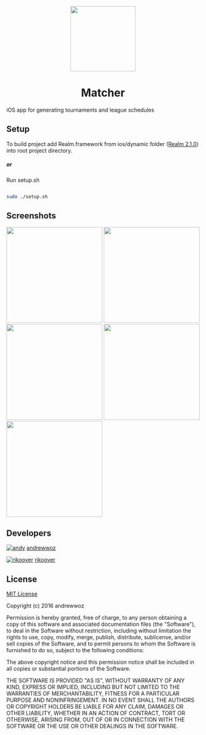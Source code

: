 <p align="center">
  <img src="https://github.com/andrewwoz/Matcher-iOS-app/blob/master/Fifa_competitions/Assets.xcassets/AppIcon.appiconset/iTunesArtwork%402x.png" width="170" align="middle">
  <h1 align="middle">Matcher</h1>
</p>
iOS app for generating tournaments and league schedules

## Setup
To build project add Realm.framework from ios/dynamic folder ([Realm 2.1.0](https://static.realm.io/downloads/objc/realm-objc-2.1.0.zip)) into root project directory.

##### or

Run setup.sh
```bash

sudo ./setup.sh

```

## Screenshots

<img src="https://github.com/andrewwoz/Matcher-iOS-app/blob/master/screenshots/competitions.png" width="250">
<img src="https://github.com/andrewwoz/Matcher-iOS-app/blob/master/screenshots/list.png" width="250">
<img src="https://github.com/andrewwoz/Matcher-iOS-app/blob/master/screenshots/matches.png" width="250">
<img src="https://github.com/andrewwoz/Matcher-iOS-app/blob/master/screenshots/player.png" width="250">
<img src="https://github.com/andrewwoz/Matcher-iOS-app/blob/master/screenshots/table.png" width="250">

## Developers


[![andy](https://avatars1.githubusercontent.com/u/6348345?v=3&s=56)](https://github.com/andrewwoz) [andrewwoz](https://github.com/andrewwoz)

[![rikoover](https://avatars3.githubusercontent.com/u/10188785?v=3&s=56)](https://github.com/riko105) [rikoover](https://github.com/riko105)


## License

[MIT License](http://opensource.org/licenses/MIT)

Copyright (c) 2016 andrewwoz

Permission is hereby granted, free of charge, to any person obtaining a copy
of this software and associated documentation files (the "Software"), to deal
in the Software without restriction, including without limitation the rights
to use, copy, modify, merge, publish, distribute, sublicense, and/or sell
copies of the Software, and to permit persons to whom the Software is
furnished to do so, subject to the following conditions:

The above copyright notice and this permission notice shall be included in all
copies or substantial portions of the Software.

THE SOFTWARE IS PROVIDED "AS IS", WITHOUT WARRANTY OF ANY KIND, EXPRESS OR
IMPLIED, INCLUDING BUT NOT LIMITED TO THE WARRANTIES OF MERCHANTABILITY,
FITNESS FOR A PARTICULAR PURPOSE AND NONINFRINGEMENT. IN NO EVENT SHALL THE
AUTHORS OR COPYRIGHT HOLDERS BE LIABLE FOR ANY CLAIM, DAMAGES OR OTHER
LIABILITY, WHETHER IN AN ACTION OF CONTRACT, TORT OR OTHERWISE, ARISING FROM,
OUT OF OR IN CONNECTION WITH THE SOFTWARE OR THE USE OR OTHER DEALINGS IN THE
SOFTWARE.
